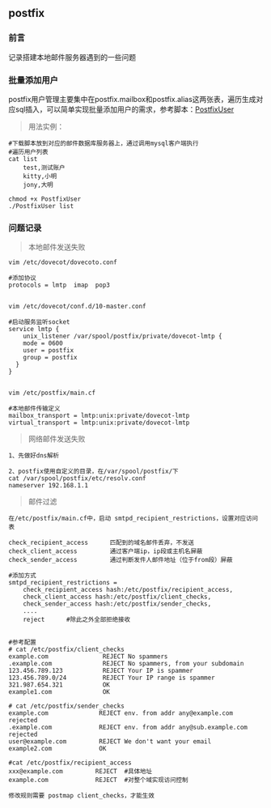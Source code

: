 ## postfix

### 前言
记录搭建本地邮件服务器遇到的一些问题


### 批量添加用户

postfix用户管理主要集中在postfix.mailbox和postfix.alias这两张表，遍历生成对应sql插入，可以简单实现批量添加用户的需求，参考脚本：[PostfixUser](../giftscript/PostfixUser)

>用法实例：

	#下载脚本放到对应的邮件数据库服务器上，通过调用mysql客户端执行
	#遍历用户列表
	cat list
		test,测试账户
		kitty,小明
		jony,大明

	chmod +x PostfixUser
	./PostfixUser list
	

### 问题记录

>本地邮件发送失败

	vim /etc/dovecot/dovecoto.conf

	#添加协议
	protocols = lmtp  imap  pop3
	

	vim /etc/dovecot/conf.d/10-master.conf

	#启动服务监听socket
	service lmtp {
	    unix_listener /var/spool/postfix/private/dovecot-lmtp {
	    mode = 0600
	    user = postfix
	    group = postfix
	  }
	}


	vim /etc/postfix/main.cf

	#本地邮件传输定义
	mailbox_transport = lmtp:unix:private/dovecot-lmtp
	virtual_transport = lmtp:unix:private/dovecot-lmtp

>网络邮件发送失败

	1、先做好dns解析

	2、postfix使用自定义的目录，在/var/spool/postfix/下
	cat /var/spool/postfix/etc/resolv.conf
	nameserver 192.168.1.1

>邮件过滤

	在/etc/postfix/main.cf中，启动 smtpd_recipient_restrictions，设置对应访问表

	check_recipient_access		匹配到的域名邮件丢弃，不发送
	check_client_access 		通过客户端ip，ip段或主机名屏蔽
	check_sender_access			通过判断发件人邮件地址（位于from段）屏蔽

	#添加方式
	smtpd_recipient_restrictions =
		check_recipient_access hash:/etc/postfix/recipient_access,
		check_client_access hash:/etc/postfix/client_checks,
		check_sender_access hash:/etc/postfix/sender_checks,
		....
		reject		#除此之外全部拒绝接收


	#参考配置
	# cat /etc/postfix/client_checks
	example.com               REJECT No spammers
	.example.com              REJECT No spammers, from your subdomain
	123.456.789.123           REJECT Your IP is spammer
	123.456.789.0/24          REJECT Your IP range is spammer
	321.987.654.321           OK
	example1.com              OK
	
	# cat /etc/postfix/sender_checks
	example.com              REJECT env. from addr any@example.com rejected
	.example.com             REJECT env. from addr any@sub.example.com rejected
	user@example.com         REJECT We don't want your email
	example2.com             OK
		
	#cat /etc/postfix/recipient_access
	xxx@example.com   		REJECT  #具体地址
	example.com             REJECT  #对整个域实现访问控制

	修改规则需要 postmap client_checks，才能生效

	